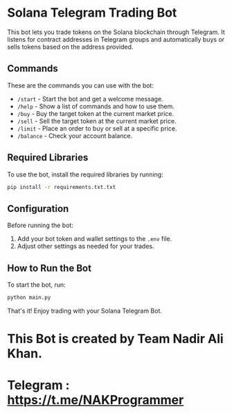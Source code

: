 # Solana Telegram Trading Bot

This bot lets you trade tokens on the Solana blockchain through Telegram. It listens for contract addresses in Telegram groups and automatically buys or sells tokens based on the address provided.

## Commands

These are the commands you can use with the bot:

- `/start` - Start the bot and get a welcome message.
- `/help` - Show a list of commands and how to use them.
- `/buy` - Buy the target token at the current market price.
- `/sell` - Sell the target token at the current market price.
- `/limit` - Place an order to buy or sell at a specific price.
- `/balance` - Check your account balance.


## Required Libraries

To use the bot, install the required libraries by running:

```bash
pip install -r requirements.txt.txt
```

## Configuration

Before running the bot:

1. Add your bot token and wallet settings to the `.env` file.
2. Adjust other settings as needed for your trades.

## How to Run the Bot

To start the bot, run:

```bash
python main.py
```

That's it! Enjoy trading with your Solana Telegram Bot.



# This Bot is created by Team Nadir Ali Khan.
# Telegram : https://t.me/NAKProgrammer